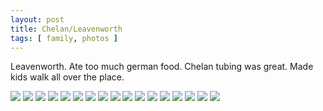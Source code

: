 ```yaml
---
layout: post
title: Chelan/Leavenworth
tags: [ family, photos ]
---
```



Leavenworth. Ate too much german food. Chelan tubing was great. Made kids walk all over the place.

<script src="https://ajax.googleapis.com/ajax/libs/jquery/1.11.1/jquery.min.js" ></script>
<link href="https://cdnjs.cloudflare.com/ajax/libs/fotorama/4.6.4/fotorama.min.css" rel="stylesheet">
<script src="https://cdnjs.cloudflare.com/ajax/libs/fotorama/4.6.4/fotorama.min.js" ></script>

<div class="fotorama"  data-allowfullscreen="true" data-width="100%"  data-ratio="800/600">
    <!--https://photos.app.goo.gl/whhQDnsAGhfdHcGN8-->
    <img src="https://images.northbriton.net/AP1GczPXBsQzoHNZyDchK0KHzLSm1fLWF7wiEoY0_Mstv_1LgvmKoBU-h3_f8hhlo-Qw2ZjFDXY8UmgBjzkSoki9M4Lg9P4UXOBuXDc0nRvDWuFDdbYxY0Ne">
    <img src="https://images.northbriton.net/AP1GczNOJf0GOTC1Ze9EjtnImktKfqgzGqSNzVmp62pVTFBgXsDr2DqdKKfkDKxTwWh4Od2Zyks7IxwV_kvSdLzTPTgCvR2-dqHPuIf7chhz7bT3KJ7kpu94">
    <img src="https://images.northbriton.net/AP1GczNRKyuVsJyPBLdO9HIPAusSui1iVx4gi1gKUCGK0u_s7G8EC3EWT8G1M1OQaWdVwC7EBJTDfNq-m8bAxzaX3f1rvQ6pHRvZfPS3vShK_lN0iGj3usTQ">
    <img src="https://images.northbriton.net/AP1GczPM2vyjETYOD6pOZ-Eky4scmlbljsR226vgfSQEAqeN3adjFKbov34zwL4gzn6kUJ-zANDv2BGyEMqZPxSnqDaJrgW8CZK9FbAMfjRkCfe1tO8vg-ob">
    <img src="https://images.northbriton.net/AP1GczNFL2sC8eDb5tM5LMPlMYOJfTz4-hJk6RywXWNnOLO60hqotZUE28JkGXUD25Vx52tLzzIGlUS0C5l2Gd-WTnn3sH_E2D2ouJqiL387SIWhVwkOAXYr">
    <img src="https://images.northbriton.net/AP1GczMepvI5sZPMAXmvhgrIn9NgcaNoS1lELcNUlDW2hGowzxpQuvOeHBf2mU_jHJl8H8ECeS8zAqG8MnfC4QX05n_wXH1JlkyVTvtZIlL0MydVEqzN1PqJ">
    <img src="https://images.northbriton.net/AP1GczMWhJf8f5Tb8jQmdIf_-pbsqRdPAXYpWUv4Sg621Eiz5sXfbg0yxjz_GTLgiNVL8CHzphmvFYlcNi6p_qjO3sSp6DZReGnndy47fNdmMrODG2cUMH1-">
    <img src="https://images.northbriton.net/AP1GczPBjiX7DgXm-kw6Lnxo8n-qsiMEqpJHSlIa4Wz-lt2kv6nb1xajalBhmekKTxroeW5yRnyI6ol35o4XvGIEcwMF-MYqPAnUenR9sOMHlQjSn3QlkCMR">
    <img src="https://images.northbriton.net/AP1GczO0MAf9fIi54R8iKuqwhvWGJTAnPF_j29L3RWQ6slbvH_j6s6lyt0mLO60quuzSuWLHXIARpM9bBaoNYtuj51Z-aIzTh2YbDiSPNKOKGNtVUNMY6ugD">
    <img src="https://images.northbriton.net/AP1GczPGqW3rmEVLe7MG-VH88gGdY27xUWshw06ti7KuSvaJZphTIHeM-1fuJlwWWekgxpXCL64R8HMmCxyk7Du960Lkvba5j_bUFAlwQ3d9LTDATWXYext3">
    <img src="https://images.northbriton.net/AP1GczNkhyOThEtHXeoGpW228HlOyW-n0UIRLJ-aJn91fMlGIHx1kvQJ51saWRfRqC4xZvlN0LUsSOrg1Sumz-Hd3nh4VYfVIDMVDMEMNaeiJdNBzOeYwqat">
    <img src="https://images.northbriton.net/AP1GczMA2lXuJe0p8N4vKLcpnfckJrMLjWPZ3F1HLELL7O7I4gHedZO4ZDwnXB977pCPWva3nMKdI3zq9jW4wIDQVmmg68Kd2jKgrETxJtVqorrIm3uEa2Va">
    <img src="https://images.northbriton.net/AP1GczMgESyPbOa-1yLmWo-TGvsCczf5M3ZNx6Bq-FOjNEe_EtwDvyzooJ0tOFSK7QtM6pkX9aN59tStVi9gQZb8ujIa7p8zQn98rn136GU3v6vMV6kEEsF9">
    <img src="https://images.northbriton.net/AP1GczP78gPMTFbaHNT1hVr2OSu8UDmNzckIt-sKG3CsCcmS-dXc_LQ5JdMHDFJ86qGMekIzWc4prP1JUQfgKyev_OpJYclP47-E-EHO_7rBM0sd6R_uiu7N">
    <img src="https://images.northbriton.net/AP1GczM9t0j_rQws2LFsquQI147OH-bxI7e-4l2q3F7ahdqt9FN6wXGlpZu-5nndzXEus_F6WZUm_z5b-FBwuo9Mtd6JeTlR93wVPNvYC-3TKFbhcA6ZuTV4">
    <img src="https://images.northbriton.net/AP1GczM85poVWAC-ehpVB23aXoIjwoW4BAtGXh2yR_kSeczJ5pnjdtakB6ZQx-MgA3pi_LOZh3rpe-qaehtkSXsSrCnRvF_puKnHVD6LEmG1HO31dZYI7G8Z">
    <img src="https://images.northbriton.net/AP1GczMYaGb1fnoCgDPKS1BjBwq8ujP1Iz3Tm3OBPviK74dUTrCULvn_GPfepBW57Rf5GiKy3r0lKPk_nCkOUpBhHQ1Tr_IAVZgB3C4IEdYVbk2XnL51aajB">
</div>
